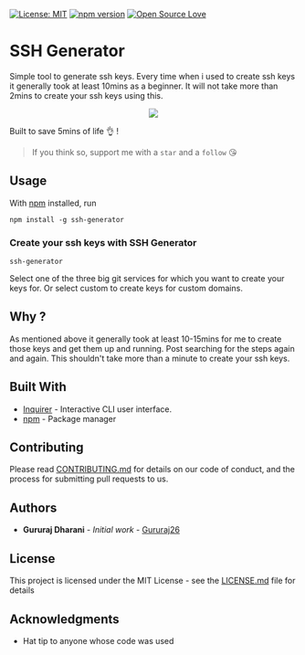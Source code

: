 [![License: MIT](https://img.shields.io/badge/License-MIT-green.svg)](https://opensource.org/licenses/MIT)
[![npm version](https://badge.fury.io/js/ssh-generator.svg)](https://badge.fury.io/js/ssh-generator)
[![Open Source Love](https://badges.frapsoft.com/os/v3/open-source.svg?v=103)](https://github.com/ellerbrock/open-source-badges/)

# SSH Generator

Simple tool to generate ssh keys. Every time when i used to create ssh keys it generally took at least 10mins as a beginner. It will not take more than 2mins to create your ssh keys using this.

<p align="center"><img src="/img/demo.gif?raw=true"/></p>

Built to save 5mins of life 👌 !

> If you think so, support me with a `star` and a `follow` 😘

## Usage

With [npm](https://npmjs.org/) installed, run

```
npm install -g ssh-generator
```

### Create your ssh keys with SSH Generator

```
ssh-generator
```

Select one of the three big git services for which you want to create your keys for. Or select custom to create keys for custom domains.


## Why ?

As mentioned above it generally took at least 10-15mins for me to create those keys and get them up and running. Post searching for the steps again and again. This shouldn't take more than a minute to create your ssh keys.

## Built With

* [Inquirer](https://github.com/SBoudrias/Inquirer.js) - Interactive CLI user interface.
* [npm](https://www.npmjs.com/) - Package manager

## Contributing

Please read [CONTRIBUTING.md](CONTRIBUTING.MD) for details on our code of conduct, and the process for submitting pull requests to us.

## Authors

* **Gururaj Dharani** - *Initial work* - [Gururaj26](https://github.com/Gururaj26)

## License

This project is licensed under the MIT License - see the [LICENSE.md](LICENSE) file for details

## Acknowledgments

* Hat tip to anyone whose code was used
